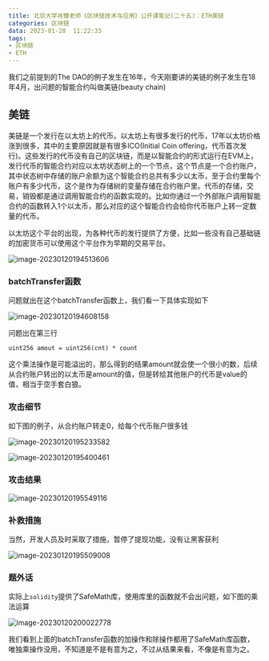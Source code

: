 ```yaml
---
title: 北京大学肖臻老师《区块链技术与应用》公开课笔记(二十五)：ETH美链
categories: 区块链
data: 2023-01-28  11:22:33
tags: 
- 区块链
- ETH
---
```


我们之前提到的The DAO的例子发生在16年，今天刚要讲的美链的例子发生在18年4月，出问题的智能合约叫做美链(beauty chain)

## 美链

美链是一个发行在以太坊上的代币。以太坊上有很多发行的代币，17年以太坊价格涨到很多，其中的主要原因就是有很多ICO(Initial Coin offering，代币首次发行)。这些发行的代币没有自己的区块链，而是以智能合约的形式运行在EVM上，发行代币的智能合约对应以太坊状态树上的一个节点，这个节点是一个合约账户，其中状态树中存储的账户余额为这个智能合约总共有多少以太币，至于合约里每个账户有多少代币，这个是作为存储树的变量存储在合约账户里。代币的存储，交易，销毁都是通过调用智能合约的函数实现的。比如你通过一个外部账户调用智能合约的函数转入1个以太币，那么对应的这个智能合约会给你代币账户上转一定数量的代币。

以太坊这个平台的出现，为各种代币的发行提供了方便，比如一些没有自己基础链的加密货币可以使用这个平台作为早期的交易平台。

![image-20230120194513606](https://hanser373.oss-cn-beijing.aliyuncs.com/img/202301201945819.png)

### batchTransfer函数

问题就出在这个batchTransfer函数上，我们看一下具体实现如下

![image-20230120194608158](https://hanser373.oss-cn-beijing.aliyuncs.com/img/202301201946332.png)

问题出在第三行

```solidity
uint256 amout = uint256(cnt) * count
```

这个乘法操作是可能溢出的，那么得到的结果amount就会使一个很小的数，后续从合约账户转出的以太币是amount的值，但是转给其他账户的代币是value的值，相当于空手套白狼。

### 攻击细节

如下图的例子，从合约账户转走0，给每个代币账户很多钱

![image-20230120195233582](https://hanser373.oss-cn-beijing.aliyuncs.com/img/202301201952772.png)



![image-20230120195400461](https://hanser373.oss-cn-beijing.aliyuncs.com/img/202301201954605.png)

### 攻击结果

![image-20230120195549116](https://hanser373.oss-cn-beijing.aliyuncs.com/img/202301201955250.png)

### 补救措施

当然，开发人员及时采取了措施，暂停了提现功能，没有让黑客获利

![image-20230120195509008](https://hanser373.oss-cn-beijing.aliyuncs.com/img/202301201955145.png)



### 题外话

实际上`solidity`提供了SafeMath库，使用库里的函数就不会出问题，如下图的乘法运算

![image-20230120200022778](https://hanser373.oss-cn-beijing.aliyuncs.com/img/202301202000876.png)

我们看到上面的batchTransfer函数的加操作和除操作都用了SafeMath库函数，唯独乘操作没用，不知道是不是有意为之，不过从结果来看，不像是有意为之。

